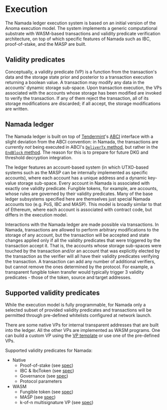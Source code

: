 # Execution

The Namada ledger execution system is based on an initial version of the Anoma execution model. The system implements a generic computational substrate with WASM-based transactions and validity predicate verification architecture, on top of which specific features of Namada such as IBC, proof-of-stake, and the MASP are built.

## Validity predicates

Conceptually, a validity predicate (VP) is a function from the transaction's data and the storage state prior and posterior to a transaction execution returning a boolean value. A transaction may modify any data in the accounts' dynamic storage sub-space. Upon transaction execution, the VPs associated with the accounts whose storage has been modified are invoked to verify the transaction. If any of them reject the transaction, all of its storage modifications are discarded; if all accept, the storage modifications are written.

## Namada ledger

The Namada ledger is built on top of [Tendermint](https://docs.tendermint.com/master/spec/)'s [ABCI](https://docs.tendermint.com/master/spec/abci/) interface with a slight deviation from the ABCI convention: in Namada, the transactions are currently *not* being executed in ABCI's [`DeliverTx` method](https://docs.tendermint.com/master/spec/abci/abci.html), but rather in the [`EndBlock` method](https://docs.tendermint.com/master/spec/abci/abci.html). The reason for this is to prepare for future DKG and threshold decryption integration. 

The ledger features an account-based system (in which UTXO-based systems such as the MASP can be internally implemented as specific accounts), where each account has a unique address and a dynamic key-value storage sub-space. Every account in Namada is associated with exactly one validity predicate. Fungible tokens, for example, are accounts, whose rules are governed by their validity predicates. Many of the base ledger subsystems specified here are themselves just special Namada accounts too (e.g. PoS, IBC and MASP). This model is broadly similar to that of Ethereum, where each account is associated with contract code, but differs in the execution model.

Interactions with the Namada ledger are made possible via transactions. In Namada, transactions are allowed to perform arbitrary modifications to the storage of any account, but the transaction will be accepted and state changes applied only if all the validity predicates that were triggered by the transaction accept it. That is, the accounts whose storage sub-spaces were touched by the transaction and/or an account that was explicitly elected by the transaction as the verifier will all have their validity predicates verifying the transaction. A transaction can add any number of additional verifiers, but cannot remove the ones determined by the protocol. For example, a transparent fungible token transfer would typically trigger 3 validity predicates - those of the token, source and target addresses.

## Supported validity predicates

While the execution model is fully programmable, for Namada only a selected subset of provided validity predicates and transactions will be permitted through pre-defined whitelists configured at network launch. 

There are some native VPs for internal transparent addresses that are built into the ledger. All the other VPs are implemented as WASM programs. One can build a custom VP using the [VP template](https://github.com/anoma/namada/tree/master/wasm/vp_template) or use one of the pre-defined VPs.

Supported validity predicates for Namada:
- Native
    - Proof-of-stake (see [spec](../economics/proof-of-stake.md))
    - IBC & IbcToken (see [spec](../interoperability/ibc.md))
    - Governance (see [spec](./governance.md))
    - Protocol parameters
- WASM
    - Fungible token (see [spec](./fungible-token.md))
    - MASP (see [spec](../masp.md))
    - k-of-n multisignature VP (see [spec](./multisignature.md))